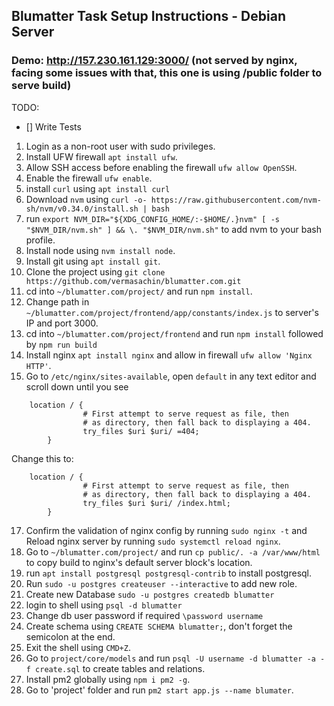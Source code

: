 ## Blumatter Task Setup Instructions - Debian Server

### Demo: http://157.230.161.129:3000/ (not served by nginx, facing some issues with that, this one is using /public folder to serve build)

TODO:

- [] Write Tests

1. Login as a non-root user with sudo privileges.
2. Install UFW firewall `apt install ufw`.
3. Allow SSH access before enabling the firewall `ufw allow OpenSSH`.
4. Enable the firewall `ufw enable`.
5. install `curl` using `apt install curl`
6. Download `nvm` using `curl -o- https://raw.githubusercontent.com/nvm-sh/nvm/v0.34.0/install.sh | bash`
7. run `export NVM_DIR="${XDG_CONFIG_HOME/:-$HOME/.}nvm" [ -s "$NVM_DIR/nvm.sh" ] && \. "$NVM_DIR/nvm.sh"` to add nvm to your bash profile.
8. Install node using `nvm install node`.
9. Install git using `apt install git`.
10. Clone the project using `git clone https://github.com/vermasachin/blumatter.com.git`
11. cd into `~/blumatter.com/project/` and run `npm install`.
12. Change path in `~/blumatter.com/project/frontend/app/constants/index.js` to server's IP and port 3000.
13. cd into `~/blumatter.com/project/frontend` and run `npm install` followed by `npm run build`
14. Install nginx `apt install nginx` and allow in firewall `ufw allow 'Nginx HTTP'`.
15. Go to `/etc/nginx/sites-available`, open `default` in any text editor and scroll down until you see

```
    location / {
                # First attempt to serve request as file, then
                # as directory, then fall back to displaying a 404.
                try_files $uri $uri/ =404;
        }
```

Change this to:

```
    location / {
                # First attempt to serve request as file, then
                # as directory, then fall back to displaying a 404.
                try_files $uri $uri/ /index.html;
        }
```

17. Confirm the validation of nginx config by running `sudo nginx -t` and Reload nginx server by running `sudo systemctl reload nginx`.
18. Go to `~/blumatter.com/project/` and run `cp public/. -a /var/www/html` to copy build to nginx's default server block's location.
19. run `apt install postgresql postgresql-contrib` to install postgresql.
20. Run `sudo -u postgres createuser --interactive` to add new role.
21. Create new Database `sudo -u postgres createdb blumatter`
22. login to shell using `psql -d blumatter`
23. Change db user password if required `\password username`
24. Create schema using `CREATE SCHEMA blumatter;`, don't forget the semicolon at the end.
25. Exit the shell using `CMD+Z`.
26. Go to `project/core/models` and run `psql -U username -d blumatter -a -f create.sql` to create tables and relations.
27. Install pm2 globally using `npm i pm2 -g`.
28. Go to 'project' folder and run `pm2 start app.js --name blumater`.
